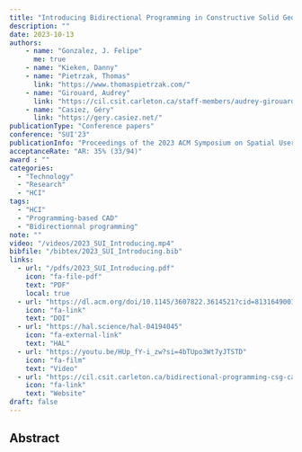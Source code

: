 ```yaml
---
title: "Introducing Bidirectional Programming in Constructive Solid Geometry-Based CAD"
description: ""
date: 2023-10-13
authors:
    - name: "Gonzalez, J. Felipe" 
      me: true
    - name: "Kieken, Danny"
    - name: "Pietrzak, Thomas"
      link: "https://www.thomaspietrzak.com/"
    - name: "Girouard, Audrey"
      link: "https://cil.csit.carleton.ca/staff-members/audrey-girouard/"
    - name: "Casiez, Géry"
      link: "https://gery.casiez.net/"
publicationType: "Conference papers"
conference: "SUI'23"
publicationInfo: "Proceedings of the 2023 ACM Symposium on Spatial User Interaction"
acceptanceRate: "AR: 35% (33/94)"
award : ""
categories:
  - "Technology"
  - "Research"
  - "HCI"
tags:
  - "HCI"
  - "Programming-based CAD"
  - "Bidirectionnal programming"
note: ""
video: "/videos/2023_SUI_Introducing.mp4"
bibfile: "/bibtex/2023_SUI_Introducing.bib"
links:
  - url: "/pdfs/2023_SUI_Introducing.pdf"
    icon: "fa-file-pdf"
    text: "PDF"
    local: true
  - url: "https://dl.acm.org/doi/10.1145/3607822.3614521?cid=81316490016"
    icon: "fa-link"
    text: "DOI"
  - url: "https://hal.science/hal-04194045"
    icon: "fa-external-link"
    text: "HAL"
  - url: "https://youtu.be/HUp_fY-i_zw?si=4bTUpo3Wt7yJTSTD"
    icon: "fa-film"
    text: "Video"
  - url: "https://cil.csit.carleton.ca/bidirectional-programming-csg-cad/"
    icon: "fa-link"
    text: "Website"
draft: false
---
```





## Abstract

